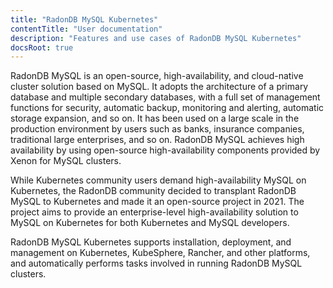 ```yaml
---
title: "RadonDB MySQL Kubernetes"
contentTitle: "User documentation"
description: "Features and use cases of RadonDB MySQL Kubernetes"
docsRoot: true
---
```


RadonDB MySQL is an open-source, high-availability, and cloud-native cluster solution based on MySQL. It adopts the architecture of a primary database and multiple secondary databases, with a full set of management functions for security, automatic backup, monitoring and alerting, automatic storage expansion, and so on. It has been used on a large scale in the production environment by users such as banks, insurance companies, traditional large enterprises, and so on. RadonDB MySQL achieves high availability by using open-source high-availability components provided by Xenon for MySQL clusters.

While Kubernetes community users demand high-availability MySQL on Kubernetes, the RadonDB community decided to transplant RadonDB MySQL to Kubernetes and made it an open-source project in 2021. The project aims to provide an enterprise-level high-availability solution to MySQL on Kubernetes for both Kubernetes and MySQL developers.

RadonDB MySQL Kubernetes supports installation, deployment, and management on Kubernetes, KubeSphere, Rancher, and other platforms, and automatically performs tasks involved in running RadonDB MySQL clusters.
